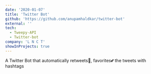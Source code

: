 ```yaml
---
date: '2020-01-07'
title: 'Twitter Bot'
github: 'https://github.com/anupamhaldkar/twitter-bot'
external: ''
tech: 
  - Tweepy-API
  - Twitter-bot
company: 'L N C T'
showInProjects: true
---
```


A Twitter Bot that automatically retweets🔁, favorites💕 the tweets with hashtags
